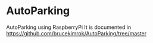 # AutoParking
AutoParking using RaspberryPi
It is documented in https://github.com/brucekimrok/AutoParking/tree/master
